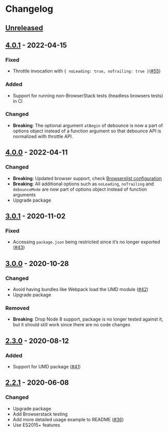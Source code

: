 # Changelog

## [Unreleased][]

## [4.0.1][] - 2022-04-15

### Fixed

-   Throttle invocation with
    `{ noLeading: true, noTrailing: true }`([#55](https://github.com/niksy/throttle-debounce/pull/55))

### Added

-   Support for running non-BrowserStack tests (headless browsers tests) in CI

### Changed

-   **Breaking**: The optional argument `atBegin` of debounce is now a part of
    options object instead of a function argument so that debounce API is
    normalized with throttle API.

## [4.0.0][] - 2022-04-11

### Changed

-   **Breaking**: Updated browser support, check
    [Browserslist configuration](https://browserslist.dev/?q=bGFzdCAzIG1ham9yIHZlcnNpb25zLCBzaW5jZSAyMDE5LCBlZGdlID49IDE1LCBub3QgaWUgPiAw)
-   **Breaking**: All additional options such as `noLeading`, `noTrailing` and
    `debounceMode` are now part of options object instead of function arguments
-   Upgrade package

## [3.0.1][] - 2020-11-02

### Fixed

-   Accessing `package.json` being restricted since it’s no longer exported
    ([#43](https://github.com/niksy/throttle-debounce/pull/43))

## [3.0.0][] - 2020-10-28

### Changed

-   Avoid having bundles like Webpack load the UMD module
    ([#42](https://github.com/niksy/throttle-debounce/pull/42))
-   Upgrade package

### Removed

-   **Breaking**: Drop Node 8 support, package is no longer tested against it,
    but it should still work since there are no code changes

## [2.3.0][] - 2020-08-12

### Added

-   Support for UMD package
    ([#41](https://github.com/niksy/throttle-debounce/pull/41))

## [2.2.1][] - 2020-06-08

### Changed

-   Upgrade package
-   Add Browserstack testing
-   Add more detailed usage example to README
    ([#36](https://github.com/niksy/throttle-debounce/pull/36))
-   Use ES2015+ features

[2.2.1]: https://github.com/niksy/throttle-debounce/tree/v2.2.1
[2.3.0]: https://github.com/niksy/throttle-debounce/tree/v2.3.0
[3.0.0]: https://github.com/niksy/throttle-debounce/tree/v3.0.0
[3.0.1]: https://github.com/niksy/throttle-debounce/tree/v3.0.1
[4.0.0]: https://github.com/niksy/throttle-debounce/tree/v4.0.0
[unreleased]: https://github.com/niksy/throttle-debounce/compare/v4.0.1...HEAD
[4.0.1]: https://github.com/niksy/throttle-debounce/tree/v4.0.1
